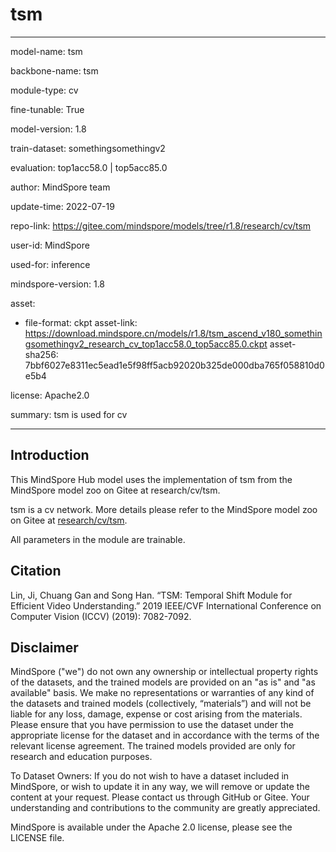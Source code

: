 # tsm

---

model-name: tsm

backbone-name: tsm

module-type: cv

fine-tunable: True

model-version: 1.8

train-dataset: somethingsomethingv2

evaluation: top1acc58.0 | top5acc85.0

author: MindSpore team

update-time: 2022-07-19

repo-link: <https://gitee.com/mindspore/models/tree/r1.8/research/cv/tsm>

user-id: MindSpore

used-for: inference

mindspore-version: 1.8

asset:

-
    file-format: ckpt
    asset-link: <https://download.mindspore.cn/models/r1.8/tsm_ascend_v180_somethingsomethingv2_research_cv_top1acc58.0_top5acc85.0.ckpt>
    asset-sha256: 7bbf6027e8311ec5ead1e5f98ff5acb92020b325de000dba765f058810d0e5b4

license: Apache2.0

summary: tsm is used for cv

---

## Introduction

This MindSpore Hub model uses the implementation of tsm from the MindSpore model zoo on Gitee at research/cv/tsm.

tsm is a cv network. More details please refer to the MindSpore model zoo on Gitee at [research/cv/tsm](https://gitee.com/mindspore/models/blob/r1.8/research/cv/tsm/README_CN.md).

All parameters in the module are trainable.

## Citation

Lin, Ji, Chuang Gan and Song Han. “TSM: Temporal Shift Module for Efficient Video Understanding.” 2019 IEEE/CVF International Conference on Computer Vision (ICCV) (2019): 7082-7092.

## Disclaimer

MindSpore ("we") do not own any ownership or intellectual property rights of the datasets, and the trained models are provided on an "as is" and "as available" basis. We make no representations or warranties of any kind of the datasets and trained models (collectively, “materials”) and will not be liable for any loss, damage, expense or cost arising from the materials. Please ensure that you have permission to use the dataset under the appropriate license for the dataset and in accordance with the terms of the relevant license agreement. The trained models provided are only for research and education purposes.

To Dataset Owners: If you do not wish to have a dataset included in MindSpore, or wish to update it in any way, we will remove or update the content at your request. Please contact us through GitHub or Gitee. Your understanding and contributions to the community are greatly appreciated.

MindSpore is available under the Apache 2.0 license, please see the LICENSE file.

